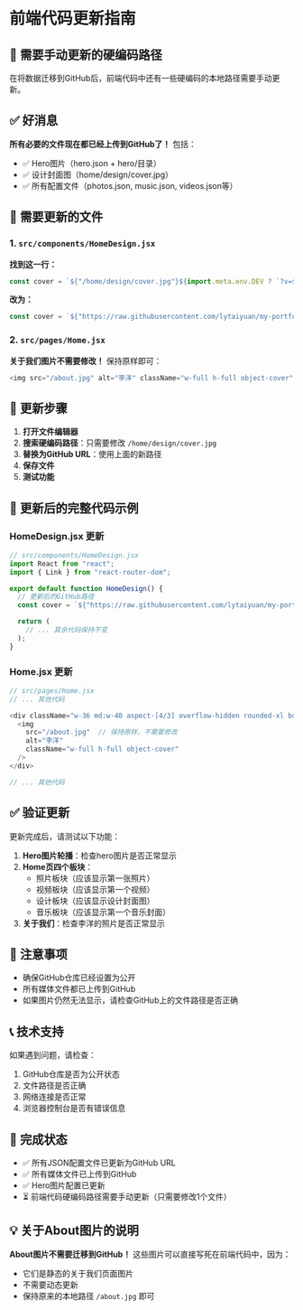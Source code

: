 # 前端代码更新指南

## 🎯 需要手动更新的硬编码路径

在将数据迁移到GitHub后，前端代码中还有一些硬编码的本地路径需要手动更新。

## ✅ 好消息

**所有必要的文件现在都已经上传到GitHub了！** 包括：
- ✅ Hero图片（hero.json + hero/目录）
- ✅ 设计封面图（home/design/cover.jpg）
- ✅ 所有配置文件（photos.json, music.json, videos.json等）

## 📁 需要更新的文件

### 1. `src/components/HomeDesign.jsx`

**找到这一行：**
```javascript
const cover = `${"/home/design/cover.jpg"}${import.meta.env.DEV ? `?v=${Date.now()}` : ""}`;
```

**改为：**
```javascript
const cover = `${"https://raw.githubusercontent.com/lytaiyuan/my-portfolio-data/main/home/design/cover.jpg"}${import.meta.env.DEV ? `?v=${Date.now()}` : ""}`;
```

### 2. `src/pages/Home.jsx`

**关于我们图片不需要修改！** 保持原样即可：
```javascript
<img src="/about.jpg" alt="李洋" className="w-full h-full object-cover" />
```

## 🔧 更新步骤

1. **打开文件编辑器**
2. **搜索硬编码路径**：只需要修改 `/home/design/cover.jpg`
3. **替换为GitHub URL**：使用上面的新路径
4. **保存文件**
5. **测试功能**

## 📝 更新后的完整代码示例

### HomeDesign.jsx 更新
```javascript
// src/components/HomeDesign.jsx
import React from "react";
import { Link } from "react-router-dom";

export default function HomeDesign() {
  // 更新后的GitHub路径
  const cover = `${"https://raw.githubusercontent.com/lytaiyuan/my-portfolio-data/main/home/design/cover.jpg"}${import.meta.env.DEV ? `?v=${Date.now()}` : ""}`;

  return (
    // ... 其余代码保持不变
  );
}
```

### Home.jsx 更新
```javascript
// src/pages/Home.jsx
// ... 其他代码

<div className="w-36 md:w-40 aspect-[4/3] overflow-hidden rounded-xl border border-neutral-800 bg-neutral-900">
  <img 
    src="/about.jpg"  // 保持原样，不需要修改
    alt="李洋" 
    className="w-full h-full object-cover" 
  />
</div>

// ... 其他代码
```

## ✅ 验证更新

更新完成后，请测试以下功能：

1. **Hero图片轮播**：检查hero图片是否正常显示
2. **Home页四个板块**：
   - 照片板块（应该显示第一张照片）
   - 视频板块（应该显示第一个视频）
   - 设计板块（应该显示设计封面图）
   - 音乐板块（应该显示第一个音乐封面）
3. **关于我们**：检查李洋的照片是否正常显示

## 🚨 注意事项

- 确保GitHub仓库已经设置为公开
- 所有媒体文件都已上传到GitHub
- 如果图片仍然无法显示，请检查GitHub上的文件路径是否正确

## 📞 技术支持

如果遇到问题，请检查：
1. GitHub仓库是否为公开状态
2. 文件路径是否正确
3. 网络连接是否正常
4. 浏览器控制台是否有错误信息

## 🎉 完成状态

- ✅ 所有JSON配置文件已更新为GitHub URL
- ✅ 所有媒体文件已上传到GitHub
- ✅ Hero图片配置已更新
- ⏳ 前端代码硬编码路径需要手动更新（只需要修改1个文件）

## 💡 关于About图片的说明

**About图片不需要迁移到GitHub！** 这些图片可以直接写死在前端代码中，因为：
- 它们是静态的关于我们页面图片
- 不需要动态更新
- 保持原来的本地路径 `/about.jpg` 即可
